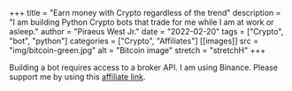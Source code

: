 +++
title = "Earn money with Crypto regardless of the trend"
description = "I am building Python Crypto bots that trade for me while I am at work or asleep."
author = "Piraeus West Jr."
date = "2022-02-20"
tags = ["Crypto", "bot", "python"]
categories = ["Crypto", "Affiliates"]
[[images]]
  src = "img/bitcoin-green.jpg"
  alt = "Bitcoin image"
  stretch = "stretchH"
+++

Building a bot requires access to a broker API. I am using Binance. Please support me by using this [affiliate link](https://accounts.binance.com/en/register?ref=376981966).